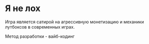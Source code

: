 # Я не лох
Игра является сатирой на агрессивную монетизацию и механики лутбоксов в современных играх.

Метод разработки - вайб-кодинг


